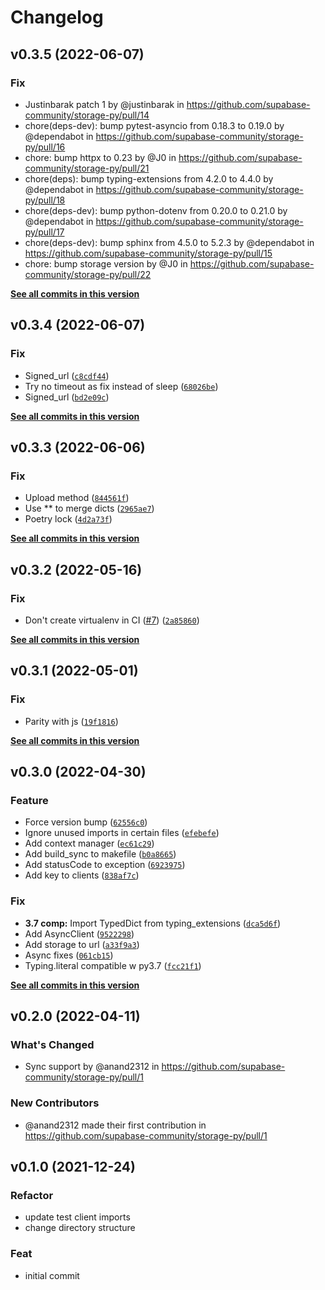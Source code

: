 # Changelog

<!--next-version-placeholder-->
## v0.3.5 (2022-06-07)
### Fix
* Justinbarak patch 1 by @justinbarak in https://github.com/supabase-community/storage-py/pull/14
* chore(deps-dev): bump pytest-asyncio from 0.18.3 to 0.19.0 by @dependabot in https://github.com/supabase-community/storage-py/pull/16
* chore: bump httpx to 0.23 by @J0 in https://github.com/supabase-community/storage-py/pull/21
* chore(deps): bump typing-extensions from 4.2.0 to 4.4.0 by @dependabot in https://github.com/supabase-community/storage-py/pull/18
* chore(deps-dev): bump python-dotenv from 0.20.0 to 0.21.0 by @dependabot in https://github.com/supabase-community/storage-py/pull/17
* chore(deps-dev): bump sphinx from 4.5.0 to 5.2.3 by @dependabot in https://github.com/supabase-community/storage-py/pull/15
* chore: bump storage version by @J0 in https://github.com/supabase-community/storage-py/pull/22

**[See all commits in this version](https://github.com/supabase-community/storage-py/compare/v0.3.4...v0.3.5)**

## v0.3.4 (2022-06-07)
### Fix
* Signed_url ([`c8cdf44`](https://github.com/supabase-community/storage-py/commit/c8cdf444090e7d9c6cd68ac4f31afb52921c3ea5))
* Try no timeout as fix instead of sleep ([`68026be`](https://github.com/supabase-community/storage-py/commit/68026be058a5e5a0684d7bc174da674dfc6a137c))
* Signed_url ([`bd2e09c`](https://github.com/supabase-community/storage-py/commit/bd2e09c28164b364ca919fd888019e837af3890f))

**[See all commits in this version](https://github.com/supabase-community/storage-py/compare/v0.3.3...v0.3.4)**

## v0.3.3 (2022-06-06)
### Fix
* Upload method ([`844561f`](https://github.com/supabase-community/storage-py/commit/844561f63d58ad869a4303941e7ef8194ae89154))
* Use ** to merge dicts ([`2965ae7`](https://github.com/supabase-community/storage-py/commit/2965ae79857fd3b264384b0fbe8c7172744a9f12))
* Poetry lock ([`4d2a73f`](https://github.com/supabase-community/storage-py/commit/4d2a73f7f8170ddeac5ef154fd3c14c7b7bfec71))

**[See all commits in this version](https://github.com/supabase-community/storage-py/compare/v0.3.2...v0.3.3)**

## v0.3.2 (2022-05-16)
### Fix
* Don't create virtualenv in CI ([#7](https://github.com/supabase-community/storage-py/issues/7)) ([`2a85860`](https://github.com/supabase-community/storage-py/commit/2a8586082ff667c7b525bccf01df2c0e890f2b66))

**[See all commits in this version](https://github.com/supabase-community/storage-py/compare/v0.3.1...v0.3.2)**

## v0.3.1 (2022-05-01)
### Fix
* Parity with js ([`19f1816`](https://github.com/supabase-community/storage-py/commit/19f1816d23671d576ddf23feab401d51aaf7b3e4))

**[See all commits in this version](https://github.com/supabase-community/storage-py/compare/v0.3.0...v0.3.1)**

## v0.3.0 (2022-04-30)
### Feature
* Force version bump ([`62556c0`](https://github.com/supabase-community/storage-py/commit/62556c00a064c691df90be6f8c8a46cc1b772ba4))
* Ignore unused imports in certain files ([`efebefe`](https://github.com/supabase-community/storage-py/commit/efebefed65a3adfa23ef4142600215bd1e6cff01))
* Add context manager ([`ec61c29`](https://github.com/supabase-community/storage-py/commit/ec61c29f72a1dae1148dbd15ab5cdad61eac835c))
* Add build_sync to makefile ([`b0a8665`](https://github.com/supabase-community/storage-py/commit/b0a86658678ce98a977cf67c07f07847003dcccf))
* Add statusCode to exception ([`6923975`](https://github.com/supabase-community/storage-py/commit/692397503f4a475168b92a8d5d8cda7719d2bf65))
* Add key to clients ([`838af7c`](https://github.com/supabase-community/storage-py/commit/838af7c0aded3c2e20df2ddd8e665da33d65106d))

### Fix
* **3.7 comp:** Import TypedDict from typing_extensions ([`dca5d6f`](https://github.com/supabase-community/storage-py/commit/dca5d6f716eb9624c4242a04e41e7b43f4e60ec6))
* Add AsyncClient ([`9522298`](https://github.com/supabase-community/storage-py/commit/9522298b9cb63531802984844287e7da3c996a93))
* Add storage to url ([`a33f9a3`](https://github.com/supabase-community/storage-py/commit/a33f9a398e43ef49d499b0685ff2557ca386c4fc))
* Async fixes ([`061cb15`](https://github.com/supabase-community/storage-py/commit/061cb15c4800117b71c4f3c50e3e1b9bd5989e7c))
* Typing.literal compatible w py3.7 ([`fcc21f1`](https://github.com/supabase-community/storage-py/commit/fcc21f16181a2127255edcf628e9f467a09874ca))

**[See all commits in this version](https://github.com/supabase-community/storage-py/compare/v0.2.0...v0.3.0)**

## v0.2.0 (2022-04-11)

### What's Changed

- Sync support by @anand2312 in https://github.com/supabase-community/storage-py/pull/1

### New Contributors

- @anand2312 made their first contribution in https://github.com/supabase-community/storage-py/pull/1

## v0.1.0 (2021-12-24)

### Refactor

- update test client imports
- change directory structure

### Feat

- initial commit

